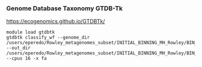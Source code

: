 ### Genome Database Taxonomy GTDB-Tk

[https://ecogenomics.github.io/GTDBTk/ ](https://ecogenomics.github.io/GTDBTk/)

```
module load gtdbtk
gtdbtk classify_wf --genome_dir /users/eperedo/Rowley_metagenomes_subset/INITIAL_BINNING_MH_Rowley/BIN_REFINEMENT/work_files/binsAB/  --out_dir /users/eperedo/Rowley_metagenomes_subset/INITIAL_BINNING_MH_Rowley/BIN_REFINEMENT/classify_wf --cpus 16 -x fa
```
